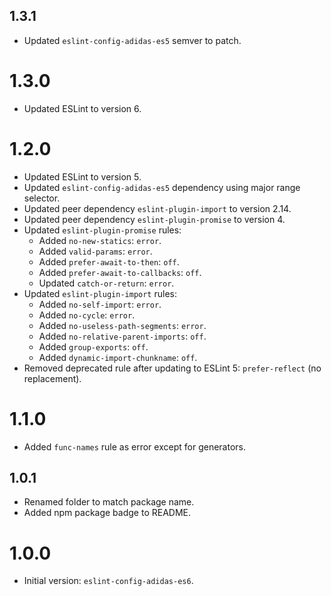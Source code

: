 ## 1.3.1

- Updated `eslint-config-adidas-es5` semver to patch.

# 1.3.0

- Updated ESLint to version 6.

# 1.2.0

- Updated ESLint to version 5.
- Updated `eslint-config-adidas-es5` dependency using major range selector.
- Updated peer dependency `eslint-plugin-import` to version 2.14.
- Updated peer dependency `eslint-plugin-promise` to version 4.
- Updated `eslint-plugin-promise` rules:
  - Added `no-new-statics`: `error`.
  - Added `valid-params`: `error`.
  - Added `prefer-await-to-then`: `off`.
  - Added `prefer-await-to-callbacks`: `off`.
  - Updated `catch-or-return`: `error`.
- Updated `eslint-plugin-import` rules:
  - Added `no-self-import`: `error`.
  - Added `no-cycle`: `error`.
  - Added `no-useless-path-segments`: `error`.
  - Added `no-relative-parent-imports`: `off`.
  - Added `group-exports`: `off`.
  - Added `dynamic-import-chunkname`: `off`.
- Removed deprecated rule after updating to ESLint 5: `prefer-reflect` (no replacement).

# 1.1.0

- Added `func-names` rule as error except for generators.

## 1.0.1

- Renamed folder to match package name.
- Added npm package badge to README.

# 1.0.0

- Initial version: `eslint-config-adidas-es6`.
